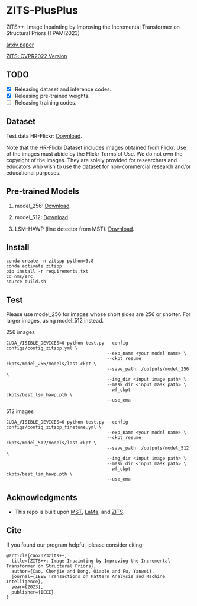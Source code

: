 # ZITS-PlusPlus
ZITS++: Image Inpainting by Improving the Incremental Transformer on Structural Priors (TPAMI2023)

[arxiv paper](https://arxiv.org/abs/2208.02541)

[ZITS: CVPR2022 Version](https://github.com/DQiaole/ZITS_inpainting)

## TODO

- [x] Releasing dataset and inference codes.
- [x] Releasing pre-trained weights.
- [ ] Releasing training codes.

## Dataset

Test data HR-Flickr: [Download](https://1drv.ms/u/s!AqmYPmoRZryegRz79ueT2gVqWR4T?e=LTZMZM).

Note that the HR-Flickr Dataset includes images obtained from [Flickr](https://www.flickr.com/). Use of the images must abide by the Flickr Terms of Use. 
We do not own the copyright of the images. 
They are solely provided for researchers and educators who wish to use the dataset for non-commercial research and/or educational purposes.

## Pre-trained Models

1. model_256: [Download](https://1drv.ms/u/s!AqmYPmoRZryegR1XjcmbjLV2OTk1?e=ToOT2d).

2. model_512: [Download](https://1drv.ms/u/s!AqmYPmoRZryegR9OPEgqq7LvgqJR?e=4Erzvr).

3. LSM-HAWP (line detector from MST): [Download](https://drive.google.com/drive/folders/1yg4Nc20D34sON0Ni_IOezjJCFHXKGWUW).

## Install

```
conda create -n zitspp python=3.8
conda activate zitspp
pip install -r requirements.txt
cd nms/src
source build.sh
```

## Test

Please use model_256 for images whose short sides are 256 or shorter. For larger images, using model_512 instead.

256 images
```
CUDA_VISIBLE_DEVICES=0 python test.py --config configs/config_zitspp.yml \
                                      --exp_name <your model name> \
                                      --ckpt_resume ckpts/model_256/models/last.ckpt \
                                      --save_path ./outputs/model_256 \
                                      --img_dir <input image path> \
                                      --mask_dir <input mask path> \
                                      --wf_ckpt ckpts/best_lsm_hawp.pth \
                                      --use_ema
```

512 images
```
CUDA_VISIBLE_DEVICES=0 python test.py --config configs/config_zitspp_finetune.yml \
                                      --exp_name <your model name> \
                                      --ckpt_resume ckpts/model_512/models/last.ckpt \
                                      --save_path ./outputs/model_512 \
                                      --img_dir <input image path> \
                                      --mask_dir <input mask path> \
                                      --wf_ckpt ckpts/best_lsm_hawp.pth \
                                      --use_ema 
```

## Acknowledgments

* This repo is built upon [MST](https://github.com/ewrfcas/MST_inpainting), [LaMa](https://github.com/saic-mdal/lama), and [ZITS](https://github.com/DQiaole/ZITS_inpainting).

## Cite

If you found our program helpful, please consider citing:

```
@article{cao2023zits++,
  title={ZITS++: Image Inpainting by Improving the Incremental Transformer on Structural Priors},
  author={Cao, Chenjie and Dong, Qiaole and Fu, Yanwei},
  journal={IEEE Transactions on Pattern Analysis and Machine Intelligence},
  year={2023},
  publisher={IEEE}
}
```


